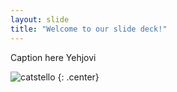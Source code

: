 ```yaml
---
layout: slide
title: "Welcome to our slide deck!"
---
```


Caption here Yehjovi

![catstello](https://octodex.github.com/images/catstello.png)
{: .center}
